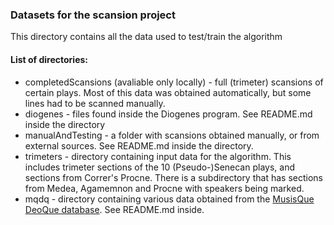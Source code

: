 ### Datasets for the scansion project

This directory contains all the data used to test/train the algorithm

#### List of directories:

- completedScansions (avaliable only locally) - full (trimeter) scansions of 
certain plays. Most of this data was obtained automatically, but some lines had to be scanned manually.
- diogenes - files found inside the Diogenes program. 
See README.md inside the directory
- manualAndTesting - a folder with scansions obtained manually, or from external
sources. See README.md inside the directory.
- trimeters - directory containing input data for the algorithm. This includes
trimeter sections of the 10 (Pseudo-)Senecan plays, and sections from Correr's 
Procne. There is a subdirectory that has sections from Medea, Agamemnon and 
Procne with speakers being marked.
- mqdq - directory containing various data obtained from the 
[MusisQue DeoQue database](http://mizar.unive.it/mqdq/public/). See README.md 
inside.
